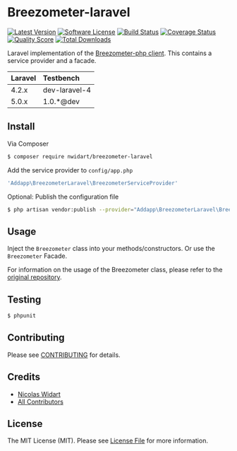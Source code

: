 # Breezometer-laravel

[![Latest Version](https://img.shields.io/github/release/nwidart/breezometer-laravel.svg?style=flat-square)](https://github.com/nwidart/breezometer-laravel/releases)
[![Software License](https://img.shields.io/badge/license-MIT-brightgreen.svg?style=flat-square)](LICENSE.md)
[![Build Status](https://img.shields.io/travis/nWidart/Breezometer-laravel/master.svg?style=flat-square)](https://travis-ci.org/nWidart/Breezometer-laravel)
[![Coverage Status](https://img.shields.io/scrutinizer/coverage/g/nwidart/breezometer-laravel.svg?style=flat-square)](https://scrutinizer-ci.com/g/nwidart/breezometer-laravel/code-structure)
[![Quality Score](https://img.shields.io/scrutinizer/g/nwidart/breezometer-laravel.svg?style=flat-square)](https://scrutinizer-ci.com/g/nwidart/breezometer-laravel)
[![Total Downloads](https://img.shields.io/packagist/dt/nwidart/breezometer-laravel.svg?style=flat-square)](https://packagist.org/packages/nwidart/breezometer-laravel)

Laravel implementation of the [Breezometer-php client](https://github.com/addappio/breezometer-php). This contains a service provider and a facade.

 Laravel  | Testbench
:---------|:----------
 4.2.x    | dev-laravel-4
 5.0.x    | 1.0.*@dev

## Install

Via Composer

``` bash
$ composer require nwidart/breezometer-laravel
```

Add the service provider to `config/app.php`

``` php
'Addapp\BreezometerLaravel\BreezometerServiceProvider'
```

Optional: Publish the configuration file

``` bash
$ php artisan vendor:publish --provider="Addapp\BreezometerLaravel\BreezometerServiceProvider"
```
## Usage


Inject the `Breezometer` class into your methods/constructors. Or use the `Breezometer` Facade.

For information on the usage of the Breezometer class, please refer to the [original repository](https://github.com/addappio/Breezometer-php).


## Testing

``` bash
$ phpunit
```

## Contributing

Please see [CONTRIBUTING](CONTRIBUTING.md) for details.

## Credits

- [Nicolas Widart](https://github.com/nWidart)
- [All Contributors](../../contributors)

## License

The MIT License (MIT). Please see [License File](LICENSE.md) for more information.
